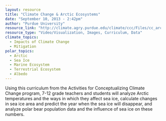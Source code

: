 ```yaml
---
layout: resource
title: "Climate Change & Arctic Ecosystems"
date: "September 10, 2013 - 2:42pm"
author: "Purdue University"
resource_link: "http://climate.agry.purdue.edu/climate/ccc/Files/cc_arctic.pdf"
resource_type: "Video/Visualization, Images, Curriculum, Data"
climate_topics:
  - Impacts of Climate Change
  - Mitigation
polar_topics:
  - Arctic
  - Sea Ice
  - Marine Ecosystem
  - Terrestrial Ecosystem
  - Albedo
---
```


Using this curriculum from the Activities for Conceptualizing Climate Change program, 7-12 grade teachers and students will analyze Arctic temperatures and the ways in which they affect sea ice, calculate changes in sea ice area and predict the year when the sea ice will disappear, and analyze polar bear population data and the influence of sea ice on these numbers.